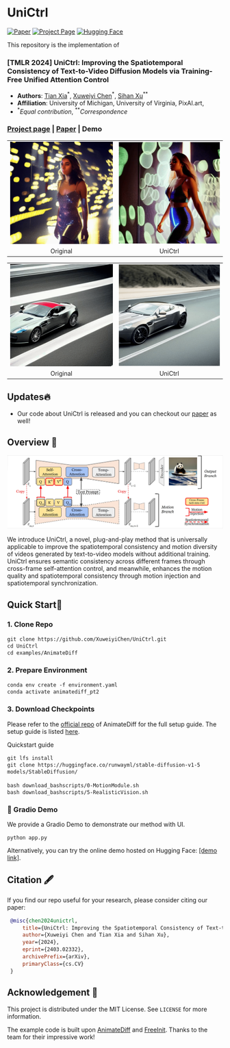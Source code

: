 # UniCtrl

[![Paper](https://img.shields.io/badge/arXiv-Paper-b31b1b?logo=arxiv&logoColor=b31b1b)](https://arxiv.org/abs/2403.02332)
[![Project Page](https://img.shields.io/badge/Project-Website-5B7493?logo=googlechrome&logoColor=5B7493)](https://unified-attention-control.github.io/)
[![Hugging Face](https://img.shields.io/badge/%F0%9F%A4%97%20Demo-%20Hugging%20Face-ED7D31)](https://huggingface.co/spaces/Xuweiyi/UniCtrl)


This repository is the implementation of

### [TMLR 2024] UniCtrl: Improving the Spatiotemporal Consistency of Text-to-Video Diffusion Models via Training-Free Unified Attention Control

- **Authors**: [Tian Xia](https://tianx-ia.github.io/)<sup>\*</sup>, [Xuweiyi Chen](https://xuweiyichen.github.io/)<sup>\*</sup>, [Sihan Xu](https://sihanxu.github.io/)<sup>**</sup>
- **Affiliation**: University of Michigan, University of Virginia, PixAI.art, 
- <sup>*</sup>*Equal contribution*, <sup>**</sup>*Correspondence*

### [Project page](https://unified-attention-control.github.io/) | [Paper](https://arxiv.org/abs/2403.02332) | Demo
<table>
  <tr>
    <td><img src="./assets/girl/orig_sample.gif" alt="Original" style="width:100%"></td>
    <td><img src="./assets/girl/ctrl_sample.gif" alt="UniCtrl" style="width:100%"></td>
  </tr>
  <tr>
    <td align="center">Original</td>
    <td align="center">UniCtrl</td>
  </tr>
</table>

<table>
  <tr>
    <td><img src="./assets/mt/orig_sample.gif" alt="Original" style="width:100%"></td>
    <td><img src="./assets/mt/ctrl_sample.gif" alt="UniCtrl" style="width:100%"></td>
  </tr>
  <tr>
    <td align="center">Original</td>
    <td align="center">UniCtrl</td>
  </tr>
</table>

## Updates🔥 

- Our code about UniCtrl is released and you can checkout our [paper](https://arxiv.org/abs/2403.02332) as well!

## Overview 📖
![overall_structure](./assets/unictrl.jpg)

We introduce UniCtrl, a novel, plug-and-play method that is universally applicable to improve the spatiotemporal consistency and motion diversity of videos generated by text-to-video models without additional training. UniCtrl ensures semantic consistency across different frames through cross-frame self-attention control, and meanwhile, enhances the motion quality and spatiotemporal consistency through motion injection and spatiotemporal synchronization.

## Quick Start🔨

### 1. Clone Repo

```
git clone https://github.com/XuweiyiChen/UniCtrl.git
cd UniCtrl
cd examples/AnimateDiff
```

### 2. Prepare Environment

```
conda env create -f environment.yaml
conda activate animatediff_pt2
```

### 3. Download Checkpoints

Please refer to the [official repo](https://github.com/guoyww/AnimateDiff) of AnimateDiff for the full setup guide. The setup guide is listed [here](https://github.com/guoyww/AnimateDiff/blob/main/__assets__/docs/animatediff.md).

Quickstart guide
```
git lfs install
git clone https://huggingface.co/runwayml/stable-diffusion-v1-5 models/StableDiffusion/

bash download_bashscripts/0-MotionModule.sh
bash download_bashscripts/5-RealisticVision.sh
```

### 🤗 Gradio Demo

We provide a Gradio Demo to demonstrate our method with UI.

```
python app.py
```
Alternatively, you can try the online demo hosted on Hugging Face: [[demo link]](https://huggingface.co/).

## Citation :fountain_pen: 

   If you find our repo useful for your research, please consider citing our paper:

   ```bibtex
    @misc{chen2024unictrl,
        title={UniCtrl: Improving the Spatiotemporal Consistency of Text-to-Video Diffusion Models via Training-Free Unified Attention Control}, 
        author={Xuweiyi Chen and Tian Xia and Sihan Xu},
        year={2024},
        eprint={2403.02332},
        archivePrefix={arXiv},
        primaryClass={cs.CV}
    }
   ```

## Acknowledgement :white_heart:

This project is distributed under the MIT License. See `LICENSE` for more information.

The example code is built upon [AnimateDiff](https://github.com/guoyww/AnimateDiff) and [FreeInit](https://github.com/TianxingWu/FreeInit). Thanks to the team for their impressive work!


